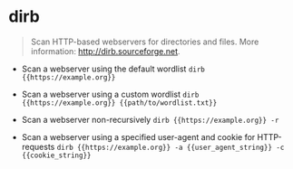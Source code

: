 # dirb
> Scan HTTP-based webservers for directories and files.
> More information: <http://dirb.sourceforge.net>.

- Scan a webserver using the default wordlist
`dirb {{https://example.org}}`

- Scan a webserver using a custom wordlist
`dirb {{https://example.org}} {{path/to/wordlist.txt}}`

- Scan a webserver non-recursively
`dirb {{https://example.org}} -r`

- Scan a webserver using a specified user-agent and cookie for HTTP-requests
`dirb {{https://example.org}} -a {{user_agent_string}} -c {{cookie_string}}`
